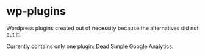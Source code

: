 wp-plugins
==========

Wordpress plugins created out of necessity because the alternatives did not cut it.

Currently contains only one plugin: Dead Simple Google Analytics.
